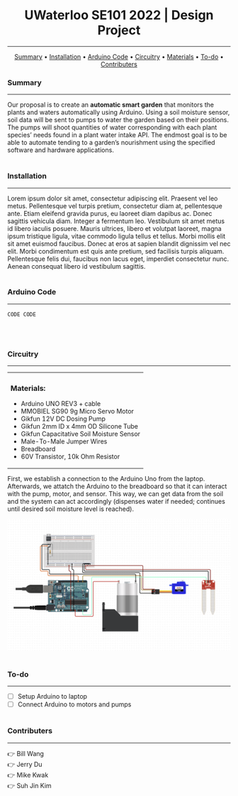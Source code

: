<h1 align="center"> 
  UWaterloo SE101 2022 | Design Project 
</h1>

---
<p align="center">
  <a href="#summary">Summary</a> •
  <a href="#installation">Installation</a> •
  <a href="#arduino-code">Arduino Code</a> •
  <a href="#circuitry">Circuitry</a> •
  <a href="#materials">Materials</a> •
  <a href="#to-do">To-do</a> •
  <a href="#contributers">Contributers</a>
</p>


### Summary
---
Our proposal is to create an **automatic smart garden** that monitors the plants and waters automatically using Arduino. Using a soil moisture sensor, soil data will be sent to pumps to water the garden based on their positions. The pumps will shoot quantities of water corresponding with each plant species’ needs found in a plant water intake API. The endmost goal is to be able to automate tending to a garden’s nourishment using the specified software and hardware applications.
<br><br>

### Installation
---
Lorem ipsum dolor sit amet, consectetur adipiscing elit. Praesent vel leo metus. Pellentesque vel turpis pretium, consectetur diam at, pellentesque ante. Etiam eleifend gravida purus, eu laoreet diam dapibus ac. Donec sagittis vehicula diam. Integer a fermentum leo. Vestibulum sit amet metus id libero iaculis posuere. Mauris ultrices, libero et volutpat laoreet, magna ipsum tristique ligula, vitae commodo ligula tellus et tellus. Morbi mollis elit sit amet euismod faucibus. Donec at eros at sapien blandit dignissim vel nec elit. Morbi condimentum est quis ante pretium, sed facilisis turpis aliquam. Pellentesque felis dui, faucibus non lacus eget, imperdiet consectetur nunc. Aenean consequat libero id vestibulum sagittis.
<br><br>

### Arduino Code
---

```sh
CODE CODE 
```
<br><br>

### Circuitry
---

<table>
<tr>
<td> 

  ### Materials:
- Arduino UNO REV3 + cable
- MMOBIEL SG90 9g Micro Servo Motor
- Gikfun 12V DC Dosing Pump
- Gikfun 2mm ID x 4mm OD Silicone Tube
- Gikfun Capacitative Soil Moisture Sensor
- Male-To-Male Jumper Wires
- Breadboard
- 60V Transistor, 10k Ohm Resistor

</td>
</tr>
</table>
  
First, we establish a connection to the Arduino Uno from the laptop. Afterwards, we attatch the Arduino to the breadboard so that it can interact with the pump, motor, and sensor. This way, we can get data from the soil and the system can act accordingly (dispenses water if needed; continues until desired soil moisture level is reached).

![Circuit Image](https://github.com/billwang7599/SE101_BWWB/blob/main/info/Circuit.png)
<br><br>

### To-do
---
- [ ] Setup Arduino to laptop
- [ ] Connect Arduino to motors and pumps
<br><br>

### Contributers
---
:point_right: Bill Wang<br>
:point_right: Jerry Du<br>
:point_right: Mike Kwak<br>
:point_right: Suh Jin Kim
